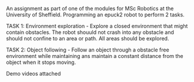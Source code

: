 An assignment as part of one of the modules for MSc Robotics at the University of Sheffield.
Programming an epuck2 robot to perform 2 tasks.

TASK 1: Environment exploration - Explore a closed environment that might contain obstacles. The robot shouuld not crash into any obstacle and should not confine to an area or path. All areas should be explored.

TASK 2: Object following - Follow an object through a obstacle free environment while maintaining ans maintain a constant distance from the object when it stops moving.

Demo videos attached

